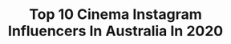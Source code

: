 ---
title: Top 10 Cinema Instagram Influencers In Australia In 2020
description: >-
  Find top cinema Instagram influencers in Australia in 2020. Most popular hashtags: #passionpassport #voyaged #hellofrom.
platform: Instagram
hits: 109
text_top: Discover the best Instagram profiles on inBeat.
text_bottom: Our database has 109 Instagram influencers like this in Australia for you to pitch.
profiles:
  - username: "mandywalkerdp"
    fullname: >-
      Mandy Walker
    bio: >-
      ASC, ACS Cinematographer
    location: "Australia"
    followers: 13448
    engagement: 722
    commentsToLikes: 0.051760
    id: ck5pws5m1obpb0i11wdijol1d
    verified: false
    hashtags: "#nytimes, #takeflight, #virtualreality, #mulan"
  - username: "zoewhite"
    fullname: >-
      Zoë White ACS
    bio: >-
      Cinematographer
    location: "Australia"
    followers: 18818
    engagement: 758
    commentsToLikes: 0.019009
    id: ck0u0hzs9trod0i19d0or4q36
    verified: false
    hashtags: "#noworkerleftbehind, #whoisinyourcrew, #daremetv, #hulufyc"
  - username: "oztavio"
    fullname: >-
      Octavio Arias
    bio: >-
      www.octavioarias.com Cinematographer
    location: "Australia"
    followers: 3985
    engagement: 1449
    commentsToLikes: 0.063915
    id: ck5zjgz5nhko50i14rqtiqg6h
    verified: false
    hashtags: "#zeiss1, #arrialexamini, #cookeanamorphicsf, #leicasummilux"
  - username: "benizzard"
    fullname: >-
      Ben Izzard
    bio: >-
      Cinematographer Canberra, AUS ✉️ Enquiries: admin@benizzard.com
    location: "Australia"
    followers: 5334
    engagement: 1259
    commentsToLikes: 0.064488
    id: ck5hjxhfwhf5j0i11ke48hq36
    verified: false
    hashtags: "#dronefromhomeffa, #stayathome"
  - username: "scottwilsonimagery"
    fullname: >-
      Scott Wilson
    bio: >-
      DOP @oceansoulsfilms cinematographer/photographer Expedition guide AIDA Freedive instructor
    location: "Australia"
    followers: 43509
    engagement: 388
    commentsToLikes: 0.024140
    id: ck0tzyhx6s05y0i19uwpn36y8
    verified: false
    hashtags: "#greatbarrierreef, #byronbay, #goldcoast"
  - username: "danmacpherson"
    fullname: >-
      DANIEL MACPHERSON
    bio: >-
      ☠️⚡️🌊 #StrikeBack @cinemax @skytv // #BadMothers @sundancenow // #VitaminSea #UpUp #YNWA ♥️🌴🥃
    location: "Australia"
    followers: 101256
    engagement: 243
    commentsToLikes: 0.046950
    id: ck15rjnke88wr0i19bwm5v54t
    verified: true
    hashtags: "#beardsofinstagram, #strikeback, #running, #ironman"
  - username: "kovenuk"
    fullname: >-
      KOVEN
    bio: >-
      Award winning cinematic bass duo from London, UK. Bookings // EU/Aus/NZ: tom@gramagency.co.uk NA/Asia: saleem@amodeagency.com
    location: "Australia"
    followers: 49727
    engagement: 499
    commentsToLikes: 0.032665
    id: ck55odaxe852r0i11i40u3ozb
    verified: true
    hashtags: "#weareviable, #letthemusicplay"
  - username: "demas"
    fullname: >-
      Demas Rusli
    bio: >-
      Photographer/Designer - Sydney, AU 📮 hello@demasrusli.com 👥 @529podcast @globalnightsquad 👇🏻 Youtube: How to Create a CINEMAGRAPH
    location: "Australia"
    followers: 368554
    engagement: 362
    commentsToLikes: 0.025239
    id: ck0tuggnm71p40i1930x0og6o
    verified: true
    hashtags: "#eclectic, #agameoftones, #streets, #designboom"
  - username: "jamtuna"
    fullname: >-
      james | sydney, cinemagraphs
    bio: >-
      🍓 spreading motion 🍯 #cinemagraph 🐟 beginner tutorial below
    location: "Australia"
    followers: 39132
    engagement: 524
    commentsToLikes: 0.034258
    id: ck5c0zah1u4xj0i11pzataqij
    verified: false
    hashtags: "#passionpassport, #puppetmaster, #ilovesydney, #sydneytrains"
  - username: "jaxonfoale"
    fullname: >-
      Jek
    bio: >-
      Party til' you're farty 📺📽🆒🇦🇺 Cinematographer📍Perth/Goldcoast. Business: @dropmediacreative New Vlog¥¥
    location: "Australia"
    followers: 42133
    engagement: 320
    commentsToLikes: 0.017972
    id: ck0tuyup599ro0i19hyz8tfru
    verified: false
    hashtags: "#christmasinaugust, #tiptopstheonegoodonyamum"
---